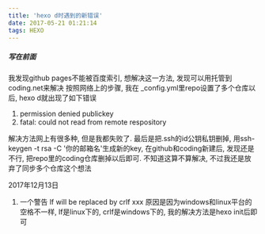 ```yaml
---
title: 'hexo d时遇到的新错误'
date: 2017-05-21 01:21:14
tags: HEXO
---
```

##### 写在前面
我发现github pages不能被百度索引, 想解决这一方法, 发现可以用托管到coding.net来解决
按照网络上的步骤, 我在 _config.yml里repo设置了多个仓库以后, hexo d就出现了如下错误

1. permission denied publickey
2. fatal: could not read from remote respository

解决方法网上有很多种, 但是我都失败了. 最后是把.ssh的id公钥私钥删掉, 用ssh-keygen -t rsa -C '你的邮箱名'生成新的key, 在github和coding新建后, 发现还是不行, 把repo里的coding仓库删掉以后即可.
不知道这算不算解决, 不过我还是放弃了同步多个仓库这个想法
<!--more-->

2017年12月13日
1. 一个警告 lf will be replaced by crlf xxx
原因是因为windows和linux平台的空格不一样, lf是linux下的, crlf是windows下的, 我的解决方法是hexo init后即可